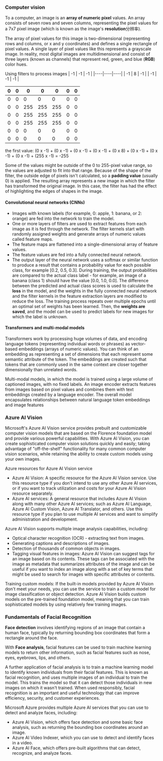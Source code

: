 ### Computer vision 
To a computer, an image is an **array of numeric pixel** values. An array consists of seven rows and seven columns, representing the pixel values for a 7x7 pixel image (which is known as the image's **resolution**分辨率).

The array of pixel values for this image is two-dimensional (representing rows and columns, or x and y coordinates) and defines a single rectangle of pixel values. A single layer of pixel values like this represents a grayscale image. In reality, most digital images are multidimensional and consist of three layers (known as channels) that represent red, green, and blue (**RGB**) color hues.

Using filters to process images
| -1 | -1 | -1 |
|----|----|----|
| -1 |  8 | -1 |
| -1 | -1 | -1 |

| 0   | 0   | 0   | 0   | 0   | 0   | 0   |
|-----|-----|-----|-----|-----|-----|-----|
| 0   | 0   | 0   | 0   | 0   | 0   | 0   |
| 0   | 0   | 255 | 255 | 255 | 0   | 0   |
| 0   | 0   | 255 | 255 | 255 | 0   | 0   |
| 0   | 0   | 255 | 255 | 255 | 0   | 0   |
| 0   | 0   | 0   | 0   | 0   | 0   | 0   |
| 0   | 0   | 0   | 0   | 0   | 0   | 0   |

the first value: (0 x -1) + (0 x -1) + (0 x -1) + (0 x -1) + (0 x 8) + (0 x -1) + (0 x -1) + (0 x -1) + (255 x -1) = -255

Some of the values might be outside of the 0 to 255-pixel value range, so the values are adjusted to fit into that range. Because of the shape of the filter, the outside edge of pixels isn't calculated, so a **padding value** (usually 0) is applied. The resulting array represents a new image in which the filter has transformed the original image. In this case, the filter has had the effect of highlighting the edges of shapes in the image.

#### Convolutional neural networks (CNNs)
- Images with known labels (for example, 0: apple, 1: banana, or 2: orange) are fed into the network to train the model.
- One or more layers of filters are used to extract features from each image as it is fed through the network. The filter kernels start with randomly assigned weights and generate arrays of numeric values called feature maps.
- The feature maps are flattened into a single-dimensional array of feature values.
- The feature values are fed into a fully connected neural network.
- The output layer of the neural network uses a softmax or similar function to produce a result that contains a probability value for each possible class, for example [0.2, 0.5, 0.3].
During training, the output probabilities are compared to the actual class label - for example, an image of a banana (class 1) should have the value [0.0, 1.0, 0.0]. The difference between the predicted and actual class scores is used to calculate the **loss** in the model, and the weights in the fully connected neural network and the filter kernels in the feature extraction layers are modified to reduce the loss. The training process repeats over multiple epochs until an optimal set of weights has been learned. Then, the **weights are saved**, and the model can be used to predict labels for new images for which the label is unknown.

#### Transformers and multi-modal models
Transformers work by processing huge volumes of data, and encoding language tokens (representing individual words or phrases) as vector-based embeddings (arrays of numeric values). You can think of an embedding as representing a set of dimensions that each represent some semantic attribute of the token. The embeddings are created such that tokens that are commonly used in the same context are closer together dimensionally than unrelated words.

Multi-modal models, in which the model is trained using a large volume of captioned images, with no fixed labels. An image encoder extracts features from images based on pixel values and combines them with text embeddings created by a language encoder. The overall model encapsulates relationships between natural language token embeddings and image features

### Azure AI Vision
Microsoft's Azure AI Vision service provides prebuilt and customizable computer vision models that are based on the Florence foundation model and provide various powerful capabilities. With Azure AI Vision, you can create sophisticated computer vision solutions quickly and easily; taking advantage of "off-the-shelf" functionality for many common computer vision scenarios, while retaining the ability to create custom models using your own images.

Azure resources for Azure AI Vision service
- Azure AI Vision: A specific resource for the Azure AI Vision service. Use this resource type if you don't intend to use any other Azure AI services, or if you want to track utilization and costs for your Azure AI Vision resource separately.
- Azure AI services: A general resource that includes Azure AI Vision along with many other Azure AI services; such as Azure AI Language, Azure AI Custom Vision, Azure AI Translator, and others. Use this resource type if you plan to use multiple AI services and want to simplify administration and development.

Azure AI Vision supports multiple image analysis capabilities, including:
- Optical character recognition (OCR) - extracting text from images.
- Generating captions and descriptions of images.
- Detection of thousands of common objects in images.
- Tagging visual features in images: Azure AI Vision can suggest tags for an image based on its contents. These tags can be associated with the image as metadata that summarizes attributes of the image and can be useful if you want to index an image along with a set of key terms that might be used to search for images with specific attributes or contents.

Training custom models: If the built-in models provided by Azure AI Vision don't meet your needs, you can use the service to train a custom model for image classification or object detection. Azure AI Vision builds custom models on the pre-trained foundation model, meaning that you can train sophisticated models by using relatively few training images.

###  Fundamentals of Facial Recognition
**Face detection** involves identifying regions of an image that contain a human face, typically by returning bounding box coordinates that form a rectangle around the face. 

With **Face analysis**, facial features can be used to train machine learning models to return other information, such as facial features such as nose, eyes, eyebrows, lips, and others.

A further application of facial analysis is to train a machine learning model to identify known individuals from their facial features. This is known as facial recognition, and uses multiple images of an individual to train the model. This trains the model so that it can detect those individuals in new images on which it wasn't trained. When used responsibly, facial recognition is an important and useful technology that can improve efficiency, security, and customer experiences. 

Microsoft Azure provides multiple Azure AI services that you can use to detect and analyze faces, including:
- Azure AI Vision, which offers face detection and some basic face analysis, such as returning the bounding box coordinates around an image.
- Azure AI Video Indexer, which you can use to detect and identify faces in a video.
- Azure AI Face, which offers pre-built algorithms that can detect, recognize, and analyze faces.
